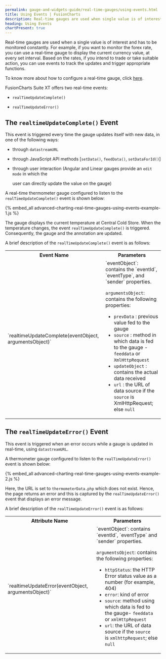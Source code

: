 ```yaml
---
permalink: gauge-and-widgets-guide/real-time-gauges/using-events.html
title: Using Events | FusionCharts
description: Real-time gauges are used when single value is of interest. FusionCharts offers two real-time events, realTimeUpdateComplete() & realTimeUpdateError()s
heading: Using Events
chartPresent: true
---
```


Real-time gauges are used when a single value is of interest and has to be monitored constantly. For example, if you want to monitor the forex rate, you can use a real-time gauge to display the current currency value, at every set interval. Based on the rates, if you intend to trade or take suitable action, you can use events to track the updates and trigger appropriate functions.

To know more about how to configure a real-time gauge, click [here](/gauge-and-widgets-guide/real-time-gauges/setting-up-real-time-gauges).

FusionCharts Suite XT offers two real-time events:

* `realTimeUpdateComplete()`

* `realTimeUpdateError()`


## The `realtimeUpdateComplete()` Event

This event is triggered every time the gauge updates itself with new data, in one of the following ways:

- through `datastreamURL`

- through JavaScript API methods [`setData()`, `feedData()`, `setDataForId()`]

- through user interaction (Angular and Linear gauges provide an `edit mode` in which the

   user can directly update the value on the gauge)

A real-time thermometer gauge configured to listen to the `realTimeUpdateComplete()` event is shown below:

{% embed_all advanced-charting-real-time-gauges-using-events-example-1.js %}

The gauge displays the current temperature at Central Cold Store. When the temperature changes, the event `realTimeUpdateComplete()` is triggered. Consequently, the gauge and the annotation are updated.

A brief description of the `realTimeUpdateComplete()` event is as follows:

<table>
  <tr>
    <th>Event Name</th>
    <th>Parameters</th>
  </tr>
  <tr>
    <td>`realtimeUpdateComplete(eventObject, argumentsObject)`</td>
    <td>`eventObject`: contains the `eventId`, `eventType`, and `sender` properties.<br/>

`argumentsObject`: contains the following properties:

* `prevData` :  previous value fed to the gauge
* `source`     : method in which data is fed to the gauge - `feeddata` or `XmlHttpRequest`
* `updateObject` : contains the actual data received 
* `url`   : the URL of data source if the `source` is XmlHttpRequest; else `null`</td>
  </tr>
</table>


## The `realTimeUpdateError()` Event

This event is triggered when an error occurs while a gauge is updated in real-time, using `datastreamURL`.

A thermometer gauge configured to listen to the `realTimeUpdateError()` event is shown below:

{% embed_all advanced-charting-real-time-gauges-using-events-example-2.js %}

Here, the URL is set to `thermometerData.php`  which does not exist. Hence, the page returns an error and this is captured by the `realTimeUpdateError()` event that displays an error message.

A brief description of the `realTimeUpdateError()` event is as follows:

<table>
  <tr>
    <th>Attribute Name</th>
    <th>Parameters</th>
  </tr>
  <tr>
    <td>`realtimeUpdateError(eventObject,  argumentsObject)`</td>
    <td>`eventObject`: contains `eventId`, `eventType` and `sender` properties. <br/>

`argumentsObject`: contains the following properties:

* `httpStatus`: the HTTP Error status value  as a number (for example, 404)
* `error`: kind of error
* `source`:  method using which data is fed to the gauge- `feeddata` or `xmlHttpRequest`
* `url`: the URL of data source if the `source` is `xmlhttpRequest`; else `null`</td>
  </tr>
</table>
